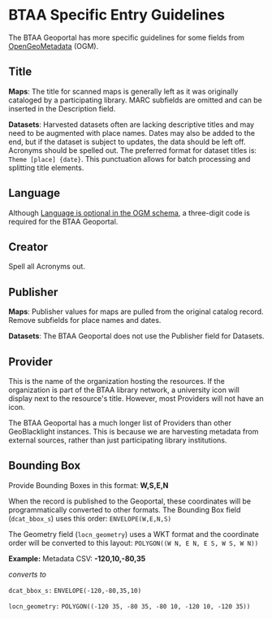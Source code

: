 # BTAA Specific Entry Guidelines

The BTAA Geoportal has more specific guidelines for some fields from [OpenGeoMetadata](https://opengeometadata.org) (OGM).

## Title
**Maps**: The title for scanned maps is generally left as it was originally cataloged by a participating library. MARC subfields are omitted and can be inserted in the Description field.

**Datasets**: Harvested datasets often are lacking descriptive titles and may need to be augmented with place names. Dates may also be added to the end, but if the dataset is subject to updates, the data should be left off.  Acronyms should be spelled out. The preferred format for dataset titles is:
`Theme [place] {date}`. This punctuation allows for batch processing and splitting title elements.

## Language
Although [Language is optional in the OGM schema](https://opengeometadata.org/docs/ogm-aardvark/language), a three-digit code is required for the BTAA Geoportal.

## Creator
Spell all Acronyms out.

## Publisher
**Maps**: Publisher values for maps are pulled from the original catalog record. Remove subfields for place names and dates.

**Datasets**: The BTAA Geoportal does not use the Publisher field for Datasets.

## Provider
This is the name of the organization hosting the resources. If the organization is part of the BTAA library network, a university icon will display next to the resource's title. However, most Providers will not have an icon.

The BTAA Geoportal has a much longer list of Providers than other GeoBlacklight instances. This is because we are harvesting metadata from external sources, rather than just participating library institutions.

## Bounding Box
Provide Bounding Boxes in this format: **W,S,E,N**

When the record is published to the Geoportal, these coordinates will be programmatically converted to other formats. The Bounding Box field (`dcat_bbox_s`) uses this order: `ENVELOPE(W,E,N,S)`

The Geometry field (`locn_geometry`) uses a WKT format and the coordinate order will be converted to this layout: `POLYGON((W N, E N, E S, W S, W N))`

**Example:**
Metadata CSV: **-120,10,-80,35**

*converts to*

`dcat_bbox_s:` `ENVELOPE(-120,-80,35,10)`

`locn_geometry:` `POLYGON((-120 35, -80 35, -80 10, -120 10, -120 35))`





